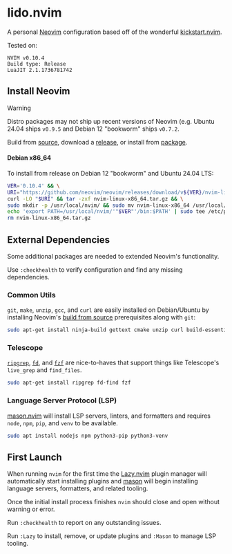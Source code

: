 # lido.nvim

A personal [Neovim](https://neovim.io) configuration based off of the wonderful
[kickstart.nvim](https://github.com/nvim-lua/kickstart.nvim).

Tested on:

```
NVIM v0.10.4
Build type: Release
LuaJIT 2.1.1736781742
```

## Install Neovim

> [!WARNING]
> Distro packages may not ship up recent versions of Neovim (e.g. Ubuntu 24.04
> ships `v0.9.5` and Debian 12 "bookworm" ships `v0.7.2`.

Build from
[source](https://github.com/neovim/neovim/blob/master/INSTALL.md#install-from-source),
download a
[release](https://github.com/neovim/neovim/blob/master/INSTALL.md#install-from-download),
or install from
[package](https://github.com/neovim/neovim/blob/master/INSTALL.md#install-from-package).

#### Debian x86_64

To install from release on Debian 12 "bookworm" and Ubuntu 24.04 LTS:

```sh
VER='0.10.4' && \
URI="https://github.com/neovim/neovim/releases/download/v${VER}/nvim-linux-x86_64.tar.gz" && \
curl -LO "$URI" && tar -zxf nvim-linux-x86_64.tar.gz && \
sudo mkdir -p /usr/local/nvim/ && sudo mv nvim-linux-x86_64 /usr/local/nvim/"$VER" && \
echo 'export PATH=/usr/local/nvim/'"$VER"'/bin:$PATH' | sudo tee /etc/profile.d/nvim.sh && \
rm nvim-linux-x86_64.tar.gz
```

## External Dependencies

Some additional packages are needed to extended Neovim's functionality.

Use `:checkhealth` to verify configuration and find any missing dependencies.

### Common Utils

`git`, `make`, `unzip`, `gcc`, and `curl` are easily installed on Debian/Ubuntu
by installing Neovim's [build from
source](https://github.com/neovim/neovim/blob/master/BUILD.md#build-prerequisites)
prerequisites along with `git`:

```sh
sudo apt-get install ninja-build gettext cmake unzip curl build-essential git luarocks
```

### Telescope

[`ripgrep`](https://github.com/BurntSushi/ripgrep), [`fd`](https://github.com/sharkdp/fd), and [`fzf`](https://github.com/junegunn/fzf) are nice-to-haves that support things like Telescope's `live_grep` and
`find_files`.

```sh
sudo apt-get install ripgrep fd-find fzf
```

### Language Server Protocol (LSP)

[mason.nvim](https://github.com/williamboman/mason.nvim) will install LSP
servers, linters, and formatters and requires `node`, `npm`, `pip`, and `venv`
to be available.

```sh
sudo apt install nodejs npm python3-pip python3-venv
```

## First Launch

When running `nvim` for the first time the
[Lazy.nvim](https://github.com/folke/lazy.nvim) plugin manager will
automatically start installing plugins and
[mason](https://github.com/williamboman/mason.nvim) will begin installing
language servers, formatters, and related tooling.

Once the initial install process finishes `nvim` should close and open without
warning or error.

Run `:checkhealth` to report on any outstanding issues.

Run `:Lazy` to install, remove, or update plugins and `:Mason` to manage LSP
tooling.
